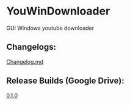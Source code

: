 # YouWinDownloader
GUI Windows youtube downloader

## Changelogs:
[Changelog.md](CHANGELOG.md)

## Release Builds (Google Drive):
[0.1.0](https://drive.google.com/open?id=0B38xbtSqqCpRWWhRcG04ZWNoVDA)
